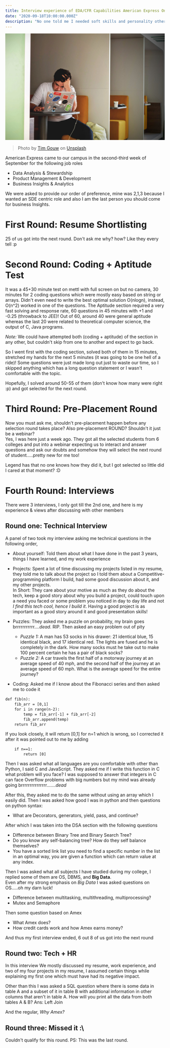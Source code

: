 ```yaml
---
title: Interview experience of EDA/CFR Capabilities American Express On-Campus 
date: "2020-09-18T10:00:00.000Z"
description: "No one told me I needed soft skills and personality other than my technical skills"
---
```


![Interviewing](images/frustrated.jpg)

> Photo by [Tim Gouw](https://unsplash.com/@punttim?utm_source=unsplash&amp;utm_medium=referral&amp;utm_content=creditCopyText) on [Unsplash](https://unsplash.com/s/photos/frustrated?utm_source=unsplash&amp;utm_medium=referral&amp;utm_content=creditCopyText)

American Express came to our campus in the second-third week of September for the following job roles 

- Data Analysis & Stewardship
- Product Management & Development
- Business Insights & Analytics

We were asked to provide our order of preference, mine was 2,1,3 because I wanted an SDE centric role and also I am the last person you should come for business Insights.

# **First Round: Resume Shortlisting**  
25 of us got into the next round. Don't ask me why? how? Like they every tell :p

# **Second Round: Coding + Aptitude Test** 
It was a 45+30 minute test on mettl with full screen on but no camera, 30 minutes for 2 coding questions which were mostly easy based on string or arrays. Didn't even need to write the best optimal solution O(nlogn), instead, O(n^2) worked in one of the questions. The Aptitude section required a very fast solving and response rate, 60 questions in 45 minutes with +1 and -0.25 (throwback to JEE)! Out of 60, around 40 were general aptitude whereas the last 20 were related to theoretical computer science, the output of C, Java programs. 

*Note:* We could have attempted both (coding + aptitude) of the section in any other, but couldn't skip from one to another and expect to go back.  

So I went first with the coding section, solved both of them in 15 minutes, stretched my hands for the next 5 minutes (it was going to be one hell of a ride)! Some questions were just made long out just to waste our time, so I skipped anything which has a long question statement or I wasn't comfortable with the topic. 

Hopefully, I solved around 50-55 of them (don't know how many were right :p) and got selected for the next round. 

# **Third Round: Pre-Placement Round**  
Now you must ask me, shouldn't pre-placement happen before any selection round takes place? Also pre-placement ROUND? Shouldn't it just be a webinar?  
Yes, I was here just a week ago. They got all the selected students from 6 colleges and put into a webinar expecting us to interact and answer questions and ask our doubts and somehow they will select the next round of student.....pretty new for me too!  

Legend has that no one knows how they did it, but I got selected so little did I cared at that moment? :D

# **Fourth Round: Interviews** 
There were 3 interviews, I only got till the 2nd one, and here is my experience & views after discussing with other members

## Round one: Technical Interview 
A panel of two took my interview asking me technical questions in the following order, 

- About yourself: Told them about what I have done in the past 3 years, things I have learned, and my work experience

- Projects: Spent a lot of time discussing my projects listed in my resume, they told me to talk about the project so I told them about a Competitive-programming platform I build, had some good discussion about it, and my other projects.  
In Short: They care about your motive as much as they do about the tech, keep a good story about why you build a project, could touch upon a need you faced or some problem you noticed in day to day life and not *I find this tech cool, hence I build it*. Having a good project is as important as a good story around it and good presentation skills!

- Puzzles: They asked me a puzzle on probability, my brain goes brrrrrrrrrrr....*dead*. RIP. Then asked an easy problem out of pity
    - *Puzzle 1:* A man has 53 socks in his drawer: 21 identical blue, 15 identical black, and 17 identical red. The lights are fused and he is completely in the dark. How many socks must he take out to make 100 percent certain he has a pair of black socks?
    - *Puzzle 2:* A car travels the first half of a motorway journey at an average speed of 40 mph, and the second half of the journey at an average speed of 60 mph. What is the average speed for the entire journey?


- Coding: Asked me if I know about the Fibonacci series and then asked me to code it
```
def fib(n):
    fib_arr = [0,1] 
    for i in range(n-2): 
        temp = fib_arr[-1] + fib_arr[-2]
        fib_arr.append(temp)
    return fib_arr
```
If you look closely, it will return [0,1] for n=1 which is wrong, so I corrected it after it was pointed out to me by adding 
```
    if n==1:
        return [0]
```
Then I was asked what all languages are you comfortable with other than Python, I said C and JavaScript. They asked me if I write this function in C what problem will you face? I was supposed to answer that integers in C can face Overflow problems with big numbers but my mind was already going brrrrrrrrrrrrrrr.......*dead* 

After this, they asked me to do the same without using an array which I easily did. Then I was asked how good I was in python and then questions on python syntax:

- What are Decorators, generators, yield, pass, and continue?

After which I was taken into the DSA section with the following questions

- Difference between Binary Tree and Binary Search Tree? 
- Do you know any self-balancing tree? How do they self balance themselves? 
- You have a sorted link list you need to find a specific number in the list in an optimal way, you are given a function which can return value at any index. 

Then I was asked what all subjects I have studied during my college, I replied some of them are OS, DBMS, and **Big Data**.   
Even after my strong emphasis on *Big Data* I was asked questions on OS.....oh my darn luck!

- Difference between multitasking, multithreading, multiprocessing? 
- Mutex and Semaphore

Then some question based on Amex 

- What Amex does? 
- How credit cards work and how Amex earns money? 

And thus my first interview ended, 6 out 8 of us got into the next round

## Round two: Tech + HR 

In this interview We mostly discussed my resume, work experience, and two of my four projects in my resume, I assumed certain things while explaining my first one which must have had its negative impact. 

Other than this I was asked a SQL question where there is some data in table A and a subset of it in table B with additional information in other columns that aren't in table A. How will you print all the data from both tables A & B? 
Ans: Left Join 

And the regular, *Why Amex?*

## Round three: Missed it :\
Couldn't qualify for this round. PS: This was the last round. 
